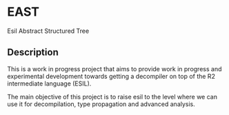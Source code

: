 # EAST

Esil Abstract Structured Tree

## Description

This is a work in progress project that aims to provide work in progress
and experimental development towards getting a decompiler on top of the
R2 intermediate language (ESIL).

The main objective of this project is to raise esil to the level where
we can use it for decompilation, type propagation and advanced analysis.
